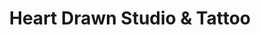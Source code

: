 ---
title: "Heart Drawn Studio & Tattoo"
url: /lewes/heart-drawn-studio-und-tattoo/
shop: Tattoo
---